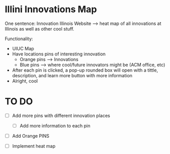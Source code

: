 # Illini Innovations Map

One sentence: Innovation Illinois Website --> heat map of all innovations at Illinois as well as other cool stuff. 

Functionality: 

- UIUC Map
- Have locations pins of interesting innovation
	- Orange pins --> Innovations
	- Blue pins --> where cool/future innovators might be (ACM office, etc)
- After each pin is clicked, a pop-up rounded box will open with a tittle, description, and learn more button with more information
- Alright, cool

# TO DO
* [ ] Add more pins with different innovation places
    * [ ] Add more information to each pin
* [ ] Add Orange PINS
* [ ] Implement heat map

